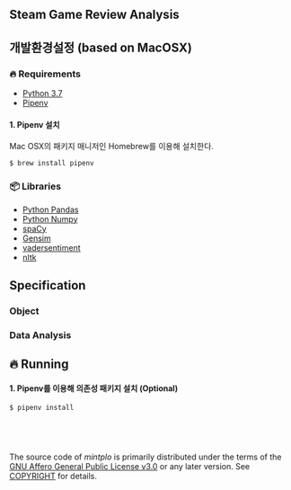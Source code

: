 ## Steam Game Review Analysis

## 개발환경설정 (based on MacOSX)
### 🔥 Requirements
- [Python 3.7](https://www.python.org/)
- [Pipenv](https://github.com/pypa/pipenv)

#### 1. Pipenv 설치

Mac OSX의 패키지 매니저인 Homebrew를 이용해 설치한다.
```
$ brew install pipenv
```

### 📦 Libraries
- [Python Pandas](https://pandas.pydata.org/)
- [Python Numpy](https://numpy.org/)
- [spaCy](https://spacy.io/)
- [Gensim](https://radimrehurek.com/gensim/)
- [vadersentiment](https://github.com/cjhutto/vaderSentiment)
- [nltk](https://www.nltk.org/)

## Specification

### Object


### Data Analysis


## 🔥 Running

#### 1. Pipenv를 이용해 의존성 패키지 설치 (Optional)

```
$ pipenv install
```

&nbsp;
--------

The source code of *mintplo* is primarily distributed under the terms
of the [GNU Affero General Public License v3.0] or any later version. See
[COPYRIGHT] for details.

[GNU Affero General Public License v3.0]: LICENSE
[COPYRIGHT]: COPYRIGHT
